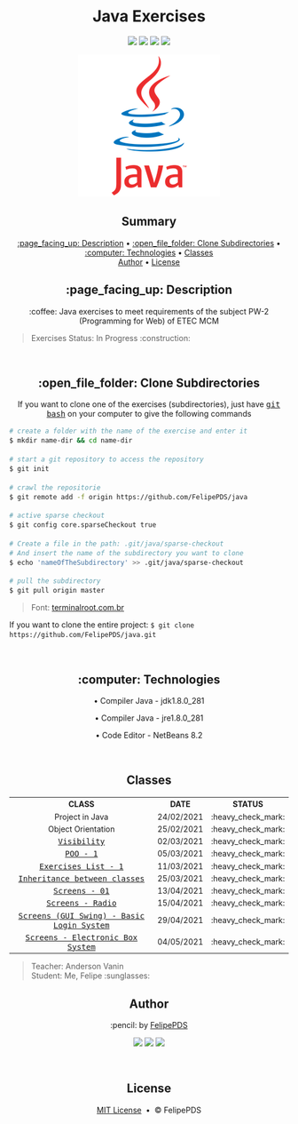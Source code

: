 <h1 align="center">Java Exercises</h2>

<p align="center"><a href="https://github.com/FelipePDS/Java/blob/main/LICENSE"><img src="https://img.shields.io/github/license/FelipePDS/Java"/></a> <img src="https://img.shields.io/static/v1?label=Java&message=v1.8.0_281&color=ED8B00&style=flat&logo=java"/> <img src="https://img.shields.io/static/v1?label=NetBeans&message=v8.2&color=1B6AC6&style=flat&logo=NetBeans"/> <img src="https://img.shields.io/github/last-commit/FelipePDS/Java"/></p>

<p align="center"><img src="https://github.com/FelipePDS/Java/blob/master/outros/java.webp"/></p>

<h2 align="center">Summary</h2>
<p align="center">
  <a href="#description">:page_facing_up: Description</a> &bull; 
  <a href="#clone">:open_file_folder: Clone Subdirectories</a> &bull; 
  <a href="#technologies">:computer: Technologies</a> &bull; 
  <a href="#classes">Classes</a><br>
  <a href="#author">Author</a> &bull; 
  <a href="#license">License</a>
</p>

<h2 align="center" id="description">:page_facing_up: Description</h2>
<p align="center">:coffee: Java exercises to meet requirements of the subject PW-2 (Programming for Web) of ETEC MCM</p>

<blockquote>Exercises Status: In Progress :construction:</blockquote>

<br>

<h2 align="center" id="clone">:open_file_folder: Clone Subdirectories</h2>
<p align="center">If you want to clone one of the exercises (subdirectories), just have <kbd><a href="https://git-scm.com/downloads">git bash</a></kbd> on your computer to give the following commands</p>

```bash
# create a folder with the name of the exercise and enter it
$ mkdir name-dir && cd name-dir

# start a git repository to access the repository
$ git init

# crawl the repositorie
$ git remote add -f origin https://github.com/FelipePDS/java

# active sparse checkout
$ git config core.sparseCheckout true

# Create a file in the path: .git/java/sparse-checkout
# And insert the name of the subdirectory you want to clone
$ echo 'nameOfTheSubdirectory' >> .git/java/sparse-checkout

# pull the subdirectory
$ git pull origin master
```
<blockquote>Font: <a href="https://terminalroot.com.br/2019/09/como-clonar-somente-um-subdiretorio-com-git-ou-svn.html">terminalroot.com.br</a></blockquote>

<p>If you want to clone the entire project: <code>$ git clone https://github.com/FelipePDS/java.git</code></p>

<br>

<h2 align="center" id="technologies">:computer: Technologies</h2>
<p align="center">
  <p align="center">&bull; Compiler Java - jdk1.8.0_281</p>
  <p align="center">&bull; Compiler Java - jre1.8.0_281</p>
  <p align="center">&bull; Code Editor - NetBeans 8.2</p>
</p>

<br>

<h2 align="center" id="classes">Classes</h2>

<table align="center">
  <tr align="center">
    <th>CLASS</th>
    <th>DATE</th>
    <th>STATUS</th>
  </tr>
  
  <tr align="center">
    <td>Project in Java</td>
    <td>24/02/2021</td>
    <td>:heavy_check_mark:</td>
  </tr>
  <tr align="center">
    <td>Object Orientation</td>
    <td>25/02/2021</td>
    <td>:heavy_check_mark:</td>
  </tr>
  <tr align="center">
    <td><kbd><a href="https://github.com/FelipePDS/Java/tree/master/CalculoDeArea">Visibility</a></kbd></td>
    <td>02/03/2021</td>
    <td>:heavy_check_mark:</td>
  </tr>
  <tr align="center">
    <td><kbd><a href="https://github.com/FelipePDS/Java/tree/master/QuantidadeAzuleijos">POO - 1</a></kbd></td>
    <td>05/03/2021</td>
    <td>:heavy_check_mark:</td>
  </tr>
  <tr align="center">
    <td><kbd><a href="https://github.com/FelipePDS/Java/tree/master/exercicios-lista01-java">Exercises List - 1</a></kbd></td>
    <td>11/03/2021</td>
    <td>:heavy_check_mark:</td>
  </tr>
  <tr align="center">
    <td><kbd><a href="https://github.com/FelipePDS/java/tree/master/Cinema">Inheritance between classes</a></kbd></td>
    <td>25/03/2021</td>
    <td>:heavy_check_mark:</td>
  </tr>
  <tr align="center">
    <td><kbd><a href="https://github.com/FelipePDS/java/tree/master/Tela_Exemplo">Screens - 01</a></kbd></td>
    <td>13/04/2021</td>
    <td>:heavy_check_mark:</td>
  </tr>
  <tr align="center">
    <td><kbd><a href="https://github.com/FelipePDS/java/tree/master/PesoNosPlanetas">Screens - Radio</a></kbd></td>
    <td>15/04/2021</td>
    <td>:heavy_check_mark:</td>
  </tr>
  <tr align="center">
    <td><kbd><a href="https://github.com/FelipePDS/java/tree/master/Telas_De_Sistema_De_Login">Screens (GUI Swing) - Basic Login System</a></kbd></td>
    <td>29/04/2021</td>
    <td>:heavy_check_mark:</td>
  </tr>
  <tr align="center">
    <td><kbd><a href="https://github.com/FelipePDS/java/tree/master/Telas_Caixa_Eletronico">Screens - Electronic Box System</a></kbd></td>
    <td>04/05/2021</td>
    <td>:heavy_check_mark:</td>
  </tr>
</table>

<blockquote>Teacher: Anderson Vanin <br> Student: Me, Felipe :sunglasses:</blockquote>

<h2 align="center" id="author">Author</h2>
<p align="center">:pencil: by <a href="https://felipepds.github.io/felipepds-resume/">FelipePDS</a></p>
<p align="center"><a href="https://www.linkedin.com/in/felipe-p-da-silva-a55b891ba/?lipi=urn%3Ali%3Apage%3Ad_flagship3_feed%3BiErPy3g7Q1KGOaD%2BsGw%2Fpg%3D%3D"><img src="https://img.shields.io/static/v1?label=+&message=Felipe+P.+Da+Silva&color=0A66C2&style=flat&logo=linkedin&logoColor=white"/></a> <a href="https://twitter.com/FelipePintoDaS1"><img src="https://img.shields.io/static/v1?label=+&message=@FelipePintoDaS1&color=1DA1F2&style=flat&logo=twitter&logoColor=white"/></a> <img src="https://img.shields.io/static/v1?label=+&message=felipepdasilva66@gmail.com&color=EA4335&style=flat&logo=gmail&logoColor=white"/></p>
<br>

<h2 align="center" id="license">License</h2>
<p align="center"><a href="https://github.com/FelipePDS/Java/blob/master/LICENSE">MIT License</a> &nbsp;&bull;&nbsp; &copy; FelipePDS</p>
 
